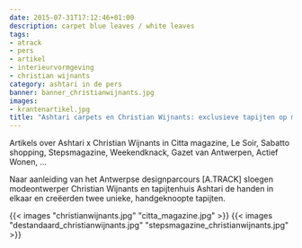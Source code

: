 ```yaml
---
date: 2015-07-31T17:12:46+01:00
description: carpet blue leaves / white leaves
tags:
- atrack
- pers
- artikel
- interieurvormgeving
- christian wijnants
category: ashtari in de pers
banner: banner_christianwijnants.jpg
images:
- krantenartikel.jpg
title: "Ashtari carpets en Christian Wijnants: exclusieve tapijten op maat"
---
```


Artikels over Ashtari x Christian Wijnants in Citta magazine, Le Soir, Sabatto shopping, Stepsmagazine, Weekendknack, Gazet van Antwerpen, Actief Wonen, ...

<!--more-->

Naar aanleiding van het Antwerpse designparcours [A.TRACK] sloegen modeontwerper Christian Wijnants en tapijtenhuis Ashtari de handen in elkaar en creëerden twee unieke, handgeknoopte tapijten.

{{< images "christianwijnants.jpg" "citta_magazine.jpg" >}}
{{< images "destandaard_christianwijnants.jpg" "stepsmagazine_christianwijnants.jpg" >}}
